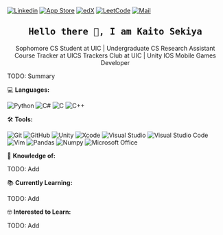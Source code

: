 [![Linkedin](https://img.shields.io/badge/LinkedIn-Connect-000000?logo=Linkedin&logoColor=0A66C2&labelColor=ffffff)](https://www.linkedin.com/in/kaitosekiya/)
[![App Store](https://img.shields.io/badge/App%20Store-Apps-000000?logo=appstore&logoColor=ffffff&labelColor=0D96F6)](https://apps.apple.com/ae/developer/kaito-sekiya/id1593382615)
[![edX](https://img.shields.io/badge/edX-Certificates-000000?logo=edx&logoColor=02262B&labelColor=ffffff)](https://profile.edx.org/u/Givikap?_gl=1*6wsb7o*_ga*Mjc3MDE5OTY4LjE2OTI3MzEzMTc.*_ga_D3KS4KMDT0*MTY5NTY5ODA3NS4yNC4xLjE2OTU2OTk4MTIuNTUuMC4w)
[![LeetCode](https://img.shields.io/badge/LeetCode-Coding-000000?&logo=LeetCode&logoColor=d16c06&labelColor=ffffff)](https://leetcode.com/Givikap/)
[![Mail](https://img.shields.io/badge/Outlook-Email-000000?logo=microsoftoutlook&logoColor=0078D4&labelColor=ffffff)](mailto:kaitosekiya@outlook.com)

<h2 align='center'><samp><strong>Hello there 👋, I am Kaito Sekiya</strong></samp></h2>
<p align='center'>Sophomore CS Student at UIC | Undergraduate CS Research Assistant<br>Course Tracker at UICS Trackers Club at UIC | Unity IOS Mobile Games Developer</p>

TODO: Summary

💻 **Languages:**

![Python](https://img.shields.io/badge/-Python-000000?style=flat&logo=python&logoColor=F05032&labelColor=ffffff)
![C#](https://img.shields.io/badge/-C%23-000000?style=flat&logo=csharp&logoColor=ffffff&labelColor=512BD4)
![C](https://img.shields.io/badge/-C-000000?style=flat&logo=c&logoColor=ffffff&labelColor=A8B9CC)
![C++](https://img.shields.io/badge/-C%2B%2B-000000?style=flat&logo=cplusplus&logoColor=ffffff&labelColor=00599C)

🛠️ **Tools:** 

![Git](https://img.shields.io/badge/-Git-000000?style=flat&logo=git&logoColor=F05032&labelColor=ffffff)
![GitHub](https://img.shields.io/badge/-GitHub-000000?style=flat&logo=github&logoColor=000000&labelColor=ffffff)
![Unity](https://img.shields.io/badge/-Unity-000000?style=flat&logo=unity&logoColor=000000&labelColor=ffffff)
![Xcode](https://img.shields.io/badge/-Xcode-000000?style=flat&logo=xcode&logoColor=ffffff&labelColor=147EFB)
![Visual Studio](https://img.shields.io/badge/-Visual%20Studio-000000?style=flat&logo=visual-studio&logoColor=ffffff&labelColor=5C2D91)
![Visual Studio Code](https://img.shields.io/badge/-VS%20Code-000000?style=flat&logo=visual-studio-code&logoColor=ffffff&labelColor=007ACC)
![Vim](https://img.shields.io/badge/-Vim-000000?style=flat&logo=vim&logoColor=ffffff&labelColor=019733)
![Pandas](https://img.shields.io/badge/-Pandas-000000?style=flat&logo=pandas&logoColor=ffffff&labelColor=150458)
![Numpy](https://img.shields.io/badge/-Numpy-000000?style=flat&logo=numpy&logoColor=ffffff&labelColor=013243)
![Microsoft Office](https://img.shields.io/badge/-Microsoft%20Office-000000?style=flat&logo=microsoftoffice&logoColor=ffffff&labelColor=D83B01)

🧐 **Knowledge of:**<br>

TODO: Add

📚 **Currently Learning:**

TODO: Add

🤓 **Interested to Learn:** <br>

TODO: Add
